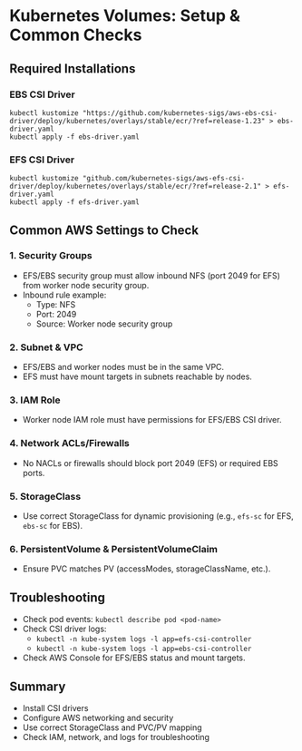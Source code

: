# Kubernetes Volumes: Setup & Common Checks

## Required Installations

### EBS CSI Driver
```
kubectl kustomize "https://github.com/kubernetes-sigs/aws-ebs-csi-driver/deploy/kubernetes/overlays/stable/ecr/?ref=release-1.23" > ebs-driver.yaml
kubectl apply -f ebs-driver.yaml
```

### EFS CSI Driver
```
kubectl kustomize "github.com/kubernetes-sigs/aws-efs-csi-driver/deploy/kubernetes/overlays/stable/ecr/?ref=release-2.1" > efs-driver.yaml
kubectl apply -f efs-driver.yaml
```

## Common AWS Settings to Check

### 1. Security Groups
- EFS/EBS security group must allow inbound NFS (port 2049 for EFS) from worker node security group.
- Inbound rule example:
  - Type: NFS
  - Port: 2049
  - Source: Worker node security group

### 2. Subnet & VPC
- EFS/EBS and worker nodes must be in the same VPC.
- EFS must have mount targets in subnets reachable by nodes.

### 3. IAM Role
- Worker node IAM role must have permissions for EFS/EBS CSI driver.

### 4. Network ACLs/Firewalls
- No NACLs or firewalls should block port 2049 (EFS) or required EBS ports.

### 5. StorageClass
- Use correct StorageClass for dynamic provisioning (e.g., `efs-sc` for EFS, `ebs-sc` for EBS).

### 6. PersistentVolume & PersistentVolumeClaim
- Ensure PVC matches PV (accessModes, storageClassName, etc.).

## Troubleshooting
- Check pod events: `kubectl describe pod <pod-name>`
- Check CSI driver logs:
  - `kubectl -n kube-system logs -l app=efs-csi-controller`
  - `kubectl -n kube-system logs -l app=ebs-csi-controller`
- Check AWS Console for EFS/EBS status and mount targets.

## Summary
- Install CSI drivers
- Configure AWS networking and security
- Use correct StorageClass and PVC/PV mapping
- Check IAM, network, and logs for troubleshooting
